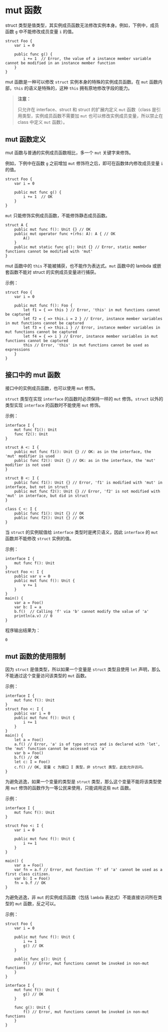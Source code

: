 # mut 函数

struct 类型是值类型，其实例成员函数无法修改实例本身。例如，下例中，成员函数 `g` 中不能修改成员变量 `i` 的值。

<!-- compile.error -->

```cangjie
struct Foo {
    var i = 0

    public func g() {
        i += 1  // Error, the value of a instance member variable cannot be modified in an instance member function
    }
}
```

mut 函数是一种可以修改 `struct` 实例本身的特殊的实例成员函数。在 `mut` 函数内部，`this` 的语义是特殊的，这种 `this` 拥有原地修改字段的能力。

> **注意：**
>
> 只允许在 interface、struct 和 struct 的扩展内定义 `mut` 函数（class 是引用类型，实例成员函数不需要加 `mut` 也可以修改实例成员变量，所以禁止在 class 中定义 `mut` 函数）。

## mut 函数定义

mut 函数与普通的实例成员函数相比，多一个 `mut` 关键字来修饰。

例如，下例中在函数 `g` 之前增加 `mut` 修饰符之后，即可在函数体内修改成员变量 `i` 的值。

<!-- compile -->

```cangjie
struct Foo {
    var i = 0

    public mut func g() {
        i += 1  // OK
    }
}
```

`mut` 只能修饰实例成员函数，不能修饰静态成员函数。

<!-- compile.error -->

```cangjie
struct A {
    public mut func f(): Unit {} // OK
    public mut operator func +(rhs: A): A { // OK
        A()
    }
    public mut static func g(): Unit {} // Error, static member functions cannot be modified with 'mut'
}
```

mut 函数中的 `this` 不能被捕获，也不能作为表达式。`mut` 函数中的 lambda 或嵌套函数不能对 struct 的实例成员变量进行捕获。

示例：

<!-- compile.error -->

```cangjie
struct Foo {
    var i = 0

    public mut func f(): Foo {
        let f1 = { => this } // Error, 'this' in mut functions cannot be captured
        let f2 = { => this.i = 2 } // Error, instance member variables in mut functions cannot be captured
        let f3 = { => this.i } // Error, instance member variables in mut functions cannot be captured
        let f4 = { => i } // Error, instance member variables in mut functions cannot be captured
        this // Error, 'this' in mut functions cannot be used as expressions
    }
}
```

## 接口中的 mut 函数

接口中的实例成员函数，也可以使用 `mut` 修饰。

`struct` 类型在实现 `interface` 的函数时必须保持一样的 `mut` 修饰。`struct` 以外的类型实现 `interface` 的函数时不能使用 `mut` 修饰。

示例：

<!-- compile.error -->

```cangjie
interface I {
    mut func f1(): Unit
    func f2(): Unit
}

struct A <: I {
    public mut func f1(): Unit {} // OK: as in the interface, the 'mut' modifier is used
    public func f2(): Unit {} // OK: as in the interface, the 'mut' modifier is not used
}

struct B <: I {
    public func f1(): Unit {} // Error, 'f1' is modified with 'mut' in interface, but not in struct
    public mut func f2(): Unit {} // Error, 'f2' is not modified with 'mut' in interface, but did in struct
}

class C <: I {
    public func f1(): Unit {} // OK
    public func f2(): Unit {} // OK
}
```

当 `struct` 的实例赋值给 `interface` 类型时是拷贝语义，因此 `interface` 的 `mut` 函数并不能修改 `struct` 实例的值。

示例：

<!-- verify -->

```cangjie
interface I {
    mut func f(): Unit
}
struct Foo <: I {
    public var v = 0
    public mut func f(): Unit {
        v += 1
    }
}
main() {
    var a = Foo()
    var b: I = a  
    b.f()  // Calling 'f' via 'b' cannot modify the value of 'a'
    println(a.v) // 0
}
```

程序输出结果为：

```text
0
```

## mut 函数的使用限制

因为 `struct` 是值类型，所以如果一个变量是 `struct` 类型且使用 `let` 声明，那么不能通过这个变量访问该类型的 `mut` 函数。

示例：

<!-- compile.error -->

```cangjie
interface I {
    mut func f(): Unit
}
struct Foo <: I {
    public var i = 0
    public mut func f(): Unit {
        i += 1
    }
}
main() {
    let a = Foo()
    a.f() // Error, 'a' is of type struct and is declared with 'let', the 'mut' function cannot be accessed via 'a'
    var b = Foo()
    b.f() // OK
    let c: I = Foo()
    c.f() // OK, 变量 c 为接口 I 类型，非 struct 类型，此处允许访问。
}
```

为避免逃逸，如果一个变量的类型是 `struct` 类型，那么这个变量不能将该类型使用 `mut` 修饰的函数作为一等公民来使用，只能调用这些 `mut` 函数。

示例：

<!-- compile.error -->

```cangjie
interface I {
    mut func f(): Unit
}

struct Foo <: I {
    var i = 0

    public mut func f(): Unit {
        i += 1
    }
}

main() {
    var a = Foo()
    var fn = a.f // Error, mut function 'f' of 'a' cannot be used as a first class citizen.
    var b: I = Foo()
    fn = b.f // OK
}
```

为避免逃逸，非 `mut` 的实例成员函数（包括 `lambda` 表达式）不能直接访问所在类型的 `mut` 函数，反之可以。

示例：

<!-- compile.error -->

```cangjie
struct Foo {
    var i = 0

    public mut func f(): Unit {
        i += 1
        g() // OK
    }

    public func g(): Unit {
        f() // Error, mut functions cannot be invoked in non-mut functions
    }
}

interface I {
    mut func f(): Unit {
        g() // OK
    }

    func g(): Unit {
        f() // Error, mut functions cannot be invoked in non-mut functions
    }
}
```
